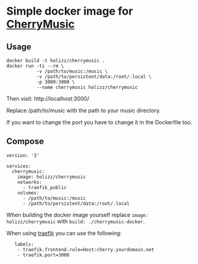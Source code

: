 # Simple docker image for [CherryMusic](http://www.fomori.org/cherrymusic/)

## Usage

    docker build -t holizz/cherrymusic .
    docker run -ti --rm \
               -v /path/to/music:/music \
               -v /path/to/persistent/data:/root/.local \
               -p 3000:3000 \
               --name cherrymusic holizz/cherrymusic

Then visit: http://localhost:3000/

Replace /path/to/music with the path to your music directory.

If you want to change the port you have to change it in the Dockerfile too.

## Compose

    version: '3'
   
    services:
      cherrymusic:
        image: holizz/cherrymusic
        networks:
          - traefik_public
        volumes:
          - /path/to/music:/music
          - /path/to/persistent/data:/root/.local

When building the docker image yourself replace `image: holizz/cherrymusic` with `build: ./cherrymusic-docker`.

When using [traefik](https://docs.traefik.io/configuration/backends/docker/) you can use the following:

       labels:
        - traefik.frontend.rule=Host:cherry.yourdomain.net
        - traefik.port=3000
